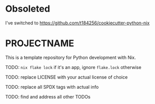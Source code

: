 # Obsoleted

I've switched to https://github.com/t184256/cookiecutter-python-nix

# PROJECTNAME

This is a template repository for Python development with Nix.

TODO: `nix flake lock` if it's an app, ignore `flake.lock` otherwise

TODO: replace LICENSE with your actual license of choice

TODO: replace all SPDX tags with actual info

TODO: find and address all other TODOs
